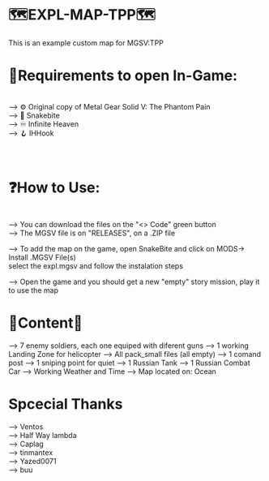 # 🗺️EXPL-MAP-TPP🗺️
This is an example custom map for MGSV:TPP

# 🔧Requirements to open In-Game:

<br>
--> ⚙️ <a url="https://store.steampowered.com/app/287700/METAL_GEAR_SOLID_V_THE_PHANTOM_PAIN/">Original copy of Metal Gear Solid V: The Phantom Pain </a><br>
--> 🐍 <a url="https://www.nexusmods.com/metalgearsolidvtpp/mods/106">Snakebite</a><br>
--> 󠁩󠁩♾️ <a url="https://www.nexusmods.com/metalgearsolidvtpp/mods/45">Infinite Heaven</a><br>
--> 🪝 <a url="https://www.nexusmods.com/metalgearsolidvtpp/mods/1226">IHHook</a><br><br><br>

# ❓How to Use: 
<br>
--> You can download the files on the "<> Code" green button <br>
--> The MGSV file is on "RELEASES", on a .ZIP file<br>

--> To add the map on the game, open SnakeBite and click on MODS-> Install .MGSV File(s)<br>
select the expl.mgsv and follow the instalation steps <br>

--> Open the game and you should get a  new "empty" story mission, play it to use the map 



# 🔧Content🔧

--> 7 enemy soldiers, each one equiped with diferent guns
--> 1 working Landing Zone for helicopter
--> All pack_small files (all empty)
--> 1 comand post
--> 1 sniping point for quiet
--> 1 Russian Tank
--> 1 Russian Combat Car
--> Working Weather and Time
--> Map located on: Ocean

# Spcecial Thanks 
--> Ventos<br>
--> Half Way lambda<br>
--> Caplag<br>
--> tinmantex<br>
--> Yazed0071<br>
--> buu<br>

